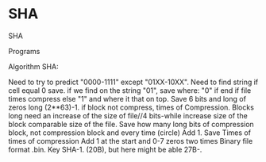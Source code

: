 # SHA
SHA

Programs

Algorithm SHA:

Need to try to predict "0000-1111" except "01XX-10XX". Need to find string if cell equal 0 save. if we find on the string "01", save where: "0" if end if file times compress else "1" and where it that on top. Save 6 bits and long of zeros long (2**63)-1. if block not compress, times of Compression. Blocks long need an increase of the size of file//4 bits-while increase size of the block comparable size of the file. Save how many long bits of compression block, not compression block and every time (circle) Add 1. Save Times of times of compression Add 1 at the start and 0-7 zeros two times Binary file format .bin.
Key SHA-1. (20B), but here might be able 27B-.
